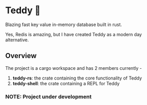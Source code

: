 # Teddy 🧸

Blazing fast key value in-memory database built in rust.

Yes, Redis is amazing, but I have created Teddy as a modern day alternative.

## Overview

The project is a cargo workspace and has 2 members currently -
1. **teddy-rs**: the crate containing the core functionality of Teddy
2. **teddy-shell**: the crate containing a REPL for Teddy

### NOTE: Project under development
